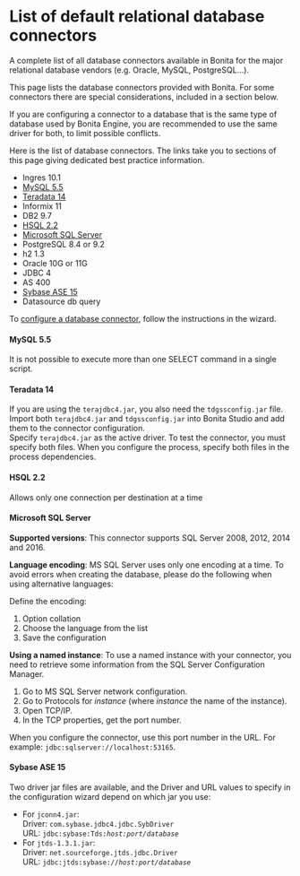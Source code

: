 # List of default relational database connectors

A complete list of all database connectors available in Bonita for the major relational database vendors (e.g. Oracle, MySQL, PostgreSQL...).

This page lists the database connectors provided with Bonita. For some connectors there are special considerations, included in a section below.

If you are configuring a connector to a database that is the same type of database used by Bonita Engine, you are recommended to use the same driver for both, to limit possible conflicts.

Here is the list of database connectors. The links take you to sections of this page giving dedicated best practice information.

- Ingres 10.1
- [MySQL 5.5](#mysql)
- [Teradata 14](#teradata)
- Informix 11
- DB2 9.7
- [HSQL 2.2](#hsql)
- [Microsoft SQL Server](#mssql)
- PostgreSQL 8.4 or 9.2
- h2 1.3
- Oracle 10G or 11G
- JDBC 4
- AS 400
- [Sybase ASE 15](#sysbase)
- Datasource db query

To [configure a database connector](database-connector-configuration.md), follow the instructions in the wizard.

<a id="mysql"/>

#### MySQL 5.5

It is not possible to execute more than one SELECT command in a single script.

<a id="teradata"/>

#### Teradata 14

If you are using the `terajdbc4.jar`, you also need the `tdgssconfig.jar` file.  
Import both `terajdbc4.jar` and `tdgssconfig.jar` into Bonita Studio and add them to the connector configuration.  
Specify `terajdbc4.jar` as the active driver. To test the connector, you must specify both files. When you configure the process, specify both files in the process dependencies.

<a id="hsql"/>

#### HSQL 2.2

Allows only one connection per destination at a time

<a id="mssql"/>

#### Microsoft SQL Server

**Supported versions**: This connector supports SQL Server 2008, 2012, 2014 and 2016.

**Language encoding**: MS SQL Server uses only one encoding at a time. To avoid errors when creating the database, please do the following when using alternative languages:

Define the encoding:

1. Option collation
2. Choose the language from the list
3. Save the configuration

**Using a named instance**: To use a named instance with your connector, you need to retrieve some information from the SQL Server Configuration Manager.

1. Go to MS SQL Server network configuration.
2. Go to Protocols for _instance_ (where _instance_ the name of the instance).
3. Open TCP/IP.
4. In the TCP properties, get the port number.

When you configure the connector, use this port number in the URL. For example: `jdbc:sqlserver://localhost:53165`.

<a id="sysbase"/>

#### Sybase ASE 15

Two driver jar files are available, and the Driver and URL values to specify in the configuration wizard depend on which jar you use:

- For `jconn4.jar`:  
  Driver: `com.sybase.jdbc4.jdbc.SybDriver`  
  URL: `jdbc:sybase:Tds:`_`host:port/database`_
- For `jtds-1.3.1.jar`:  
  Driver: `net.sourceforge.jtds.jdbc.Driver`  
  URL: `jdbc:jtds:sybase://`_`host:port/database`_
